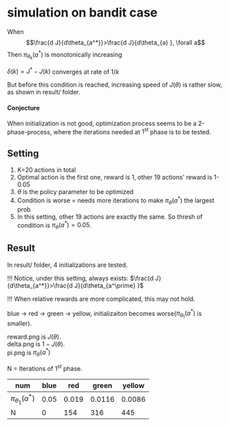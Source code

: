 # simulation on bandit case

When
$$\frac{d J}{d\theta_{a^*}}>\frac{d J}{d\theta_{a} }, \forall a$$
Then $\pi_{\theta_k}(a^*)$ is monotonically increasing

$\delta(k) = J^*-J(k)$ converges at rate of $1/k$

But before this condition is reached, increasing speed of $J(\theta)$ is rather slow, as shown in result/ folder.

#### Conjecture

When initialization is not good, optimization process seems to be a 2-phase-process, where the iterations needed at $1^{st}$ phase is to be tested.

## Setting

1. K=20 actions in total
2. Optimal action is the first one, reward is 1, other 19 actions' reward is 1-0.05
3. $\theta$ is the policy parameter to be optimized
4. Condition is worse = needs more iterations to make $\pi_\theta(a^*)$ the largest prob
5. In this setting, other 19 actions are exactly the same. So thresh of condition is $\pi_\theta(a^*)=0.05$.

## Result

In result/ folder, 4 initializations are tested.

!!! Notice, under this setting, always exists: $\frac{d J}{d\theta_{a^*}}>\frac{d J}{d\theta_{a^\prime} }$

!!! When relative rewards are more complicated, this may not hold.

blue -> red -> green -> yellow, initializaiton becomes worse($\pi_{\theta_1}(a^*)$ is smaller).

reward.png is $J(\theta)$.\
delta.png is $1 - J(\theta)$.\
pi.png is $\pi_{\theta}(a^*)$

N = Iterations of $1^{st}$ phase.

|num|blue | red | green | yellow|
|  ----  | ----  | ----| ----  | ----  |  
|$\pi_{\theta_1}(a^*)$ | 0.05 | 0.019 | 0.0116 | 0.0086|
|N | 0 | 154 | 316 | 445  
